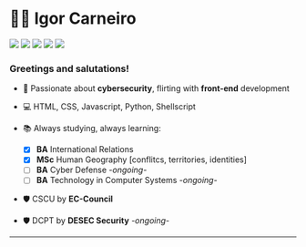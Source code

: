 # 👨‍💻 Igor Carneiro 

<p><a href="https://github.com/igorcarneiros"><img src="https://img.shields.io/badge/-GitHub-black?style=flat-square&logo=github"></a>
<a href="https://www.linkedin.com/in/igor-carneiro/"><img src="https://img.shields.io/badge/-LinkedIn-blue?style=flat-square&logo=linkedin"></a> 
<a href="mailto:igorcarneiros@pm.me"><img src="https://img.shields.io/badge/-Protonmail-purple?style=flat-square&logo=protonmail"></a> 
<a href="https://api.whatsapp.com/send?phone=21974836928"><img src="https://img.shields.io/badge/-Whatsapp-4CA143?style=flat-square&labelColor=4CA143&logo=whatsapp&logoColor=white"></a>
<a href="https://www.kriari.net"><img src="https://img.shields.io/badge/-my website: kriari.net-088734?style=flat-square"></a></p>

### Greetings and salutations! 

- 🔐 Passionate about <b>cybersecurity</b>, flirting with <b>front-end</b> development

- 💻 HTML, CSS, Javascript, Python, Shellscript

- 📚 Always studying, always learning:
  - [x] <b>BA</b> International Relations
  - [x] <b>MSc</b> Human Geography [conflitcs, territories, identities]
  - [ ] <b>BA</b> Cyber Defense *-ongoing-*
  - [ ] <b>BA</b> Technology in Computer Systems *-ongoing-*
  
- 🛡 CSCU by <b>EC-Council</b>
- 🛡 DCPT by <b>DESEC Security</b> *-ongoing-*
<hr>
